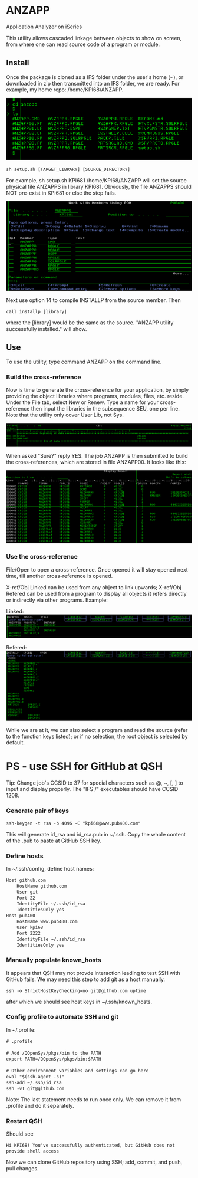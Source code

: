 # ANZAPP
Application Analyzer on iSeries

This utility allows cascaded linkage between objects to show on screen, from where one can read source code of a program or module.

## Install
Once the package is cloned as a IFS folder under the user's home (~), or downloaded in zip then transmitted into an IFS folder, we are ready. For example, my home repo: /home/KPI68/ANZAPP.

![SourceList](Image/source_list.png)

```
sh setup.sh [TARGET_LIBRARY] [SOURCE_DIRECTORY]
```
For example, sh setup.sh KPI681 /home/KPI68/ANZAPP
will set the source physical file ANZAPPS in library KPI681. Obviously, the file ANZAPPS should NOT pre-exist in KPI681 or else the step fails.

![SourcePf](Image/source_pf.png)

Next use option 14 to compile INSTALLP from the source member. Then
```
call installp [library]
```
where the [library] would be the same as the source. "ANZAPP utility successfully installed." will show.

## Use
To use the utility, type command ANZAPP on the command line.

### Build the cross-reference
Now is time to generate the cross-reference for your application, by simply providing the object libraries where programs, modules, files, etc. reside. Under the File tab, select New or Renew. Type a name for your cross-reference then input the libraries in the subsequence SEU, one per line. Note that the utility only cover User Lib, not Sys.

![xref_libs](Image/xref_libs.png)

When asked "Sure?" reply YES. The job ANZAPP is then submitted to build the cross-references, which are stored in file ANZAPP00. It looks like this:

![xref_data](Image/main_repo.png)

### Use the cross-reference

File/Open to open a cross-reference. Once opened it will stay opened next time, till another cross-reference is opened. 

X-ref/Obj Linked can be used from any object to link upwards; X-ref/Obj Refered can be used from a program to display all objects it refers directly or indirectly via other programs. Example:

Linked:
![xref_linked](Image/xref_linked.png)

Refered:
![xref_refered](Image/xref_refered.png)

While we are at it, we can also select a program and read the source (refer to the function keys listed); or if no selection, the root object is selected by default.

# PS - use SSH for GitHub at QSH
Tip: Change job's CCSID to 37 for special characters such as @, ~, [, ] to input and display properly. The "IFS /" executables should have CCSID 1208.

### Generate pair of keys
```
ssh-keygen -t rsa -b 4096 -C "kpi68@www.pub400.com"
```
This will generate id_rsa and id_rsa.pub in ~/.ssh. Copy the whole content of the .pub to paste at GitHub SSH key.

### Define hosts
In ~/.ssh/config, define host names:
```
Host github.com                 
    HostName github.com         
    User git                    
    Port 22                     
    IdentityFile ~/.ssh/id_rsa  
    IdentitiesOnly yes          
Host pub400                     
    HostName www.pub400.com     
    User kpi68                  
    Port 2222                   
    IdentityFile ~/.ssh/id_rsa  
    IdentitiesOnly yes          
```

### Manually populate known_hosts
It appears that QSH may not provde interaction leading to test SSH with GitHub fails. We may need this step to add git as a host manually.
```
ssh -o StrictHostKeyChecking=no git@github.com uptime
```
after which we should see host keys in ~/.ssh/known_hosts.

### Config profile to automate SSH and git

In ~/.profile:
```
# .profile                                             
                                                       
# Add /QOpenSys/pkgs/bin to the PATH                   
export PATH=/QOpenSys/pkgs/bin:$PATH                   
                                                       
# Other environment variables and settings can go here 
eval "$(ssh-agent -s)"                                 
ssh-add ~/.ssh/id_rsa                                  
ssh -vT git@github.com                    
```
Note: The last statement needs to run once only. We can remove it from .profile and do it separately.

### Restart QSH
Should see 
```
Hi KPI68! You've successfully authenticated, but GitHub does not provide shell access  
```
Now we can clone GitHub repository using SSH; add, commit, and push, pull changes.  


